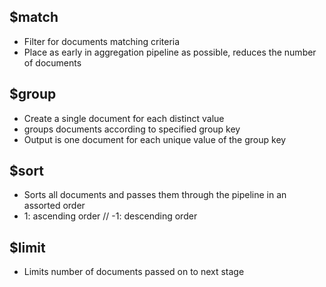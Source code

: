 ## $match

-   Filter for documents matching criteria
-   Place as early in aggregation pipeline as possible, reduces the number of
    documents

## $group

-   Create a single document for each distinct value
-   groups documents according to specified group key
-   Output is one document for each unique value of the group key

## $sort

-   Sorts all documents and passes them through the pipeline in an assorted
    order
-   1: ascending order // -1: descending order

## $limit

-   Limits number of documents passed on to next stage
